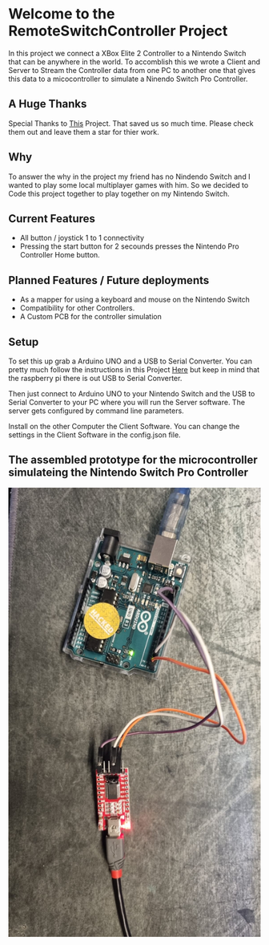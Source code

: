 # Welcome to the RemoteSwitchController Project

In this project we connect a XBox Elite 2 Controller to a Nintendo Switch that can be anywhere in the world.
To accomblish this we wrote a Client and Server to Stream the Controller data from one PC to another one that gives this data to a micocontroller to simulate a Ninendo Switch Pro Controller.

## A Huge Thanks

Special Thanks to [This](https://github.com/dornbirndevelops/nintendo-switch-controller-mcu "This") Project. That saved us so much time. Please check them out and leave them a star for thier work.

## Why

To answer the why in the project my friend has no Nindendo Switch and I wanted to play some local multiplayer games with him.
So we decided to Code this project together to play together on my Nintendo Switch.

## Current Features

+ All button / joystick 1 to 1 connectivity
+ Pressing the start button for 2 secounds presses the Nintendo Pro Controller Home button.

## Planned Features / Future deployments

+ As a mapper for using a keyboard and mouse on the Nintendo Switch
+ Compatibility for other Controllers.
+ A Custom PCB for the controller simulation

## Setup

To set this up grab a Arduino UNO and a USB to Serial Converter. You can pretty much follow the instructions in this Project [Here](https://github.com/dornbirndevelops/nintendo-switch-controller-mcu "Here") but keep in mind that the raspberry pi there is out USB to Serial Converter.

Then just connect to Arduino UNO to your Nintendo Switch and the USB to Serial Converter to your PC where you will run the Server software. The server gets configured by command line parameters.

Install on the other Computer the Client Software.
You can change the settings in the Client Software in the config.json file.

## The assembled prototype for the microcontroller simulateing the Nintendo Switch Pro Controller

![ControllerSimulator](https://github.com/FEinerhand/RemoteSwitchController/blob/main/ControllerSimulator.jpeg?raw=true "ControllerSimulator")


